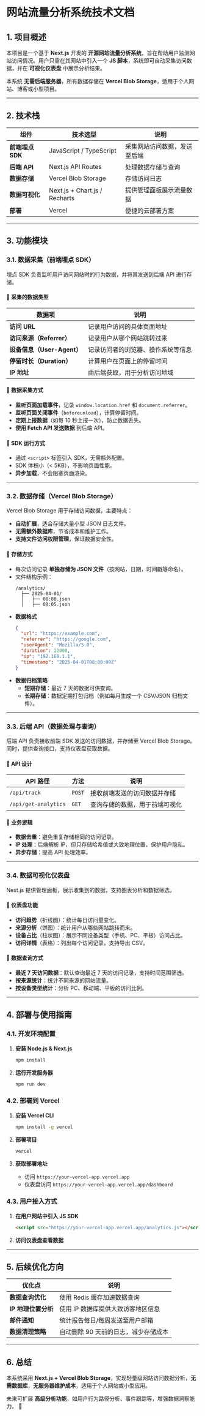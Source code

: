 # **网站流量分析系统技术文档**  

## **1. 项目概述**  
本项目是一个基于 **Next.js** 开发的 **开源网站流量分析系统**，旨在帮助用户监测网站访问情况。用户只需在其网站中引入一个 **JS 脚本**，系统即可自动采集访问数据，并在 **可视化仪表盘** 中展示分析结果。  

本系统 **无需后端服务器**，所有数据存储在 **Vercel Blob Storage**，适用于个人网站、博客或小型项目。  

---

## **2. 技术栈**  
| 组件 | 技术选型 | 说明 |
|------|------|------|
| **前端埋点 SDK** | JavaScript / TypeScript | 采集网站访问数据，发送至后端 |
| **后端 API** | Next.js API Routes | 处理数据存储与查询 |
| **数据存储** | Vercel Blob Storage | 存储访问日志 |
| **数据可视化** | Next.js + Chart.js / Recharts | 提供管理面板展示流量数据 |
| **部署** | Vercel | 便捷的云部署方案 |

---

## **3. 功能模块**  

### **3.1. 数据采集（前端埋点 SDK）**  
埋点 SDK 负责监听用户访问网站时的行为数据，并将其发送到后端 API 进行存储。  

#### **📌 采集的数据类型**
| 数据项 | 说明 |
|--------|------|
| **访问 URL** | 记录用户访问的具体页面地址 |
| **访问来源（Referrer）** | 记录用户从哪个网站跳转过来 |
| **设备信息（User-Agent）** | 记录访问者的浏览器、操作系统等信息 |
| **停留时长（Duration）** | 计算用户在页面上的停留时间 |
| **IP 地址** | 由后端获取，用于分析访问地域 |

#### **📌 数据采集方式**
- **监听页面加载事件**，记录 `window.location.href` 和 `document.referrer`。  
- **监听页面关闭事件**（`beforeunload`），计算停留时间。  
- **定期上报数据**（如每 10 秒上报一次），防止数据丢失。  
- **使用 Fetch API 发送数据** 到后端 API。  

#### **📌 SDK 运行方式**
- 通过 `<script>` 标签引入 SDK，无需额外配置。  
- SDK 体积小（< 5KB），不影响页面性能。  
- **异步加载**，不会阻塞页面渲染。  

---

### **3.2. 数据存储（Vercel Blob Storage）**  
Vercel Blob Storage 用于存储访问数据，主要特点：  
- **自动扩展**，适合存储大量小型 JSON 日志文件。  
- **无需额外数据库**，节省成本和维护工作。  
- **支持文件访问权限管理**，保证数据安全性。  

#### **📌 存储方式**
- 每次访问记录 **单独存储为 JSON 文件**（按网站，日期，时间戳等命名）。
- 文件结构示例：
  ```
  /analytics/
    ├── 2025-04-01/
    │   ├── 08:00.json
    │   ├── 08:05.json
  ```
- **数据格式**
  ```json
  {
    "url": "https://example.com",
    "referrer": "https://google.com",
    "userAgent": "Mozilla/5.0",
    "duration": 12000,
    "ip": "192.168.1.1",
    "timestamp": "2025-04-01T08:00:00Z"
  }
  ```
- **数据归档策略**
  - **短期存储**：最近 7 天的数据可供查询。  
  - **长期存储**：数据定期打包归档（例如每月生成一个 CSV/JSON 归档文件）。  

---

### **3.3. 后端 API（数据处理与查询）**  
后端 API 负责接收前端 SDK 发送的访问数据，并存储至 Vercel Blob Storage。同时，提供查询接口，支持仪表盘获取数据。  

#### **📌 API 设计**
| API 路径 | 方法 | 说明 |
|----------|------|------|
| `/api/track` | `POST` | 接收前端发送的访问数据并存储 |
| `/api/get-analytics` | `GET` | 查询存储的数据，用于前端可视化 |

#### **📌 业务逻辑**
- **数据去重**：避免重复存储相同的访问记录。  
- **IP 处理**：后端解析 IP，但只存储哈希值或大致地理位置，保护用户隐私。  
- **异步存储**：提高 API 处理效率。  

---

### **3.4. 数据可视化仪表盘**  
Next.js 提供管理面板，展示收集到的数据，支持图表分析和数据筛选。  

#### **📌 仪表盘功能**
- **访问趋势**（折线图）：统计每日访问量变化。  
- **来源分析**（饼图）：统计用户从哪些网站跳转而来。  
- **设备占比**（柱状图）：展示不同设备类型（手机、PC、平板）访问占比。  
- **访问详情**（表格）：列出每个访问记录，支持导出 CSV。  

#### **📌 数据查询方式**
- **最近 7 天访问数据**：默认查询最近 7 天的访问记录，支持时间范围筛选。  
- **按来源统计**：统计不同来源的网站流量。  
- **按设备类型统计**：分析 PC、移动端、平板的访问比例。  

---

## **4. 部署与使用指南**  

### **4.1. 开发环境配置**
1. **安装 Node.js & Next.js**
   ```sh
   npm install
   ```

2. **运行开发服务器**
   ```sh
   npm run dev
   ```

### **4.2. 部署到 Vercel**
1. **安装 Vercel CLI**
   ```sh
   npm install -g vercel
   ```

2. **部署项目**
   ```sh
   vercel
   ```

3. **获取部署地址**
   - 访问 `https://your-vercel-app.vercel.app`  
   - 仪表盘访问 `https://your-vercel-app.vercel.app/dashboard`  

### **4.3. 用户接入方式**
1. **在用户网站中引入 JS SDK**
   ```html
   <script src="https://your-vercel-app.vercel.app/analytics.js"></script>
   ```
2. **访问仪表盘查看数据**  

---

## **5. 后续优化方向**
| 优化点 | 说明 |
|--------|------|
| **数据查询优化** | 使用 Redis 缓存加速数据查询 |
| **IP 地理位置分析** | 使用 IP 数据库提供大致访客地区信息 |
| **邮件通知** | 统计报告每日/每周发送至用户邮箱 |
| **数据清理策略** | 自动删除 90 天前的日志，减少存储成本 |

---

## **6. 总结**
本系统采用 **Next.js + Vercel Blob Storage**，实现轻量级网站访问数据分析，**无需数据库**，**无服务器维护成本**，适用于个人网站或小型应用。  

未来可扩展 **高级分析功能**，如用户行为路径分析、事件跟踪等，增强数据洞察能力。 🚀